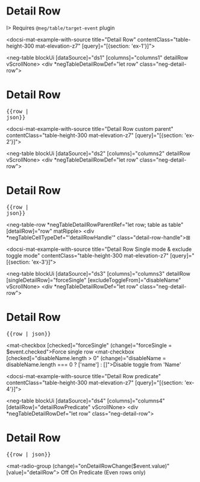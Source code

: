 # Detail Row

I> Requires `@neg/table/target-event` plugin

<docsi-mat-example-with-source title="Detail Row" contentClass="table-height-300 mat-elevation-z7" [query]="[{section: 'ex-1'}]">
  <!--@neg-example:ex-1-->
  <neg-table blockUi [dataSource]="ds1" [columns]="columns1" detailRow vScrollNone>
    <div *negTableDetailRowDef="let row" class="neg-detail-row">
      <div>
        <h1>Detail Row</h1>
        <pre>{{row | json}}</pre>
      </div>
    </div>
  </neg-table>
  <!--@neg-example:ex-1-->
</docsi-mat-example-with-source>

<docsi-mat-example-with-source title="Detail Row custom parent" contentClass="table-height-300 mat-elevation-z7" [query]="[{section: 'ex-2'}]">
  <!--@neg-example:ex-2-->
  <neg-table blockUi [dataSource]="ds2" [columns]="columns2" detailRow vScrollNone>
    <div *negTableDetailRowDef="let row" class="neg-detail-row">
      <div>
        <h1>Detail Row</h1>
        <pre>{{row | json}}</pre>
      </div>
    </div>
    <neg-table-row *negTableDetailRowParentRef="let row; table as table" [detailRow]="row" matRipple></neg-table-row>
    <div *negTableCellTypeDef="'detailRowHandle'" class="detail-row-handle">⊞</div>
  </neg-table>
  <!--@neg-example:ex-2-->
</docsi-mat-example-with-source>

<docsi-mat-example-with-source title="Detail Row Single mode & exclude toggle mode" contentClass="table-height-300 mat-elevation-z7" [query]="[{section: 'ex-3'}]">
  <!--@neg-example:ex-3-->
  <neg-table blockUi [dataSource]="ds3" [columns]="columns3"
            detailRow [singleDetailRow]="forceSingle" [excludeToggleFrom]="disableName" vScrollNone>
    <div *negTableDetailRowDef="let row" class="neg-detail-row">
      <div>
        <h1>Detail Row</h1>
        <pre>{{row | json}}</pre>
      </div>
    </div>
  </neg-table>
  <mat-checkbox [checked]="forceSingle" (change)="forceSingle = $event.checked">Force single row</mat-checkbox>
  <mat-checkbox [checked]="disableName.length > 0" (change)="disableName = disableName.length === 0 ? ['name'] : []">Disable toggle from 'Name'</mat-checkbox>
  <!--@neg-example:ex-3-->
</docsi-mat-example-with-source>

<docsi-mat-example-with-source title="Detail Row predicate" contentClass="table-height-300 mat-elevation-z7" [query]="[{section: 'ex-4'}]">
  <!--@neg-example:ex-4-->
  <neg-table blockUi [dataSource]="ds4" [columns]="columns4"
            [detailRow]="detailRowPredicate" vScrollNone>
    <div *negTableDetailRowDef="let row" class="neg-detail-row">
      <div>
        <h1>Detail Row</h1>
        <pre>{{row | json}}</pre>
      </div>
    </div>
  </neg-table>
  <mat-radio-group (change)="onDetailRowChange($event.value)" [value]="detailRow">
    <mat-radio-button value="off">Off</mat-radio-button>
    <mat-radio-button value="on">On</mat-radio-button>
    <mat-radio-button value="predicate">Predicate (Even rows only)</mat-radio-button>
  </mat-radio-group>
  <!--@neg-example:ex-4-->
</docsi-mat-example-with-source>
